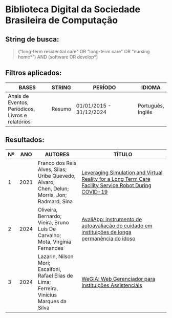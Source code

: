 # Biblioteca Digital da Sociedade Brasileira de Computação

## String de busca:
> ("long-term residential care" OR "long-term care" OR "nursing home*") AND (software OR develop*)

## Filtros aplicados:
| BASES | STRING | PERÍODO | IDIOMA |
| ----- | ------ | ------- | ------ |
| Anais de Eventos,<br>Periódicos,<br>Livros e relatórios | Resumo | 01/01/2015 - 31/12/2024 | Português,<br>Inglês |

## Resultados:
| Nº | ANO | AUTORES | TÍTULO |
| -- | --- | ------- | ------ |
| 1 | 2021 | Franco dos Reis Alves, Silas;<br>Uribe Quevedo, Alvaro;<br>Chen, Delun;<br>Morris, Jon;<br>Radmard, Sina | [Leveraging Simulation and Virtual Reality for a Long Term Care Facility Service Robot During COVID-19](https://sol.sbc.org.br/index.php/svr/article/view/17536) |
| 2 | 2024 | Oliveira, Bernardo;<br>Vieira, Bruno Luís De Carvalho;<br>Mota, Virgínia Fernandes | [AvaliApp: instrumento de autoavaliação do cuidado em instituições de longa permanência do idoso](https://sol.sbc.org.br/index.php/webmedia_estendido/article/view/30481) |
| 3 | 2024 | Lazarin, Nilson Mori;<br>Escalfoni, Rafael Elias de Lima;<br>Ferreira, Vinícius Marques da Silva | [WeGIA: Web Gerenciador para Instituições Assistenciais](https://sol.sbc.org.br/index.php/latinoware/article/view/31544) |